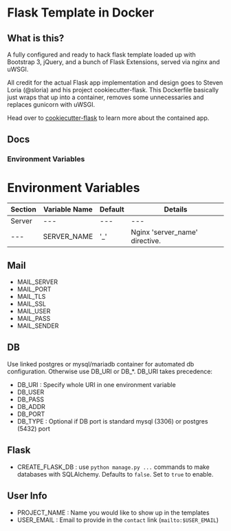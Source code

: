 
# Flask Template in Docker

## What is this?

A fully configured and ready to hack flask template loaded up with Bootstrap 3, jQuery, and a bunch of Flask Extensions, served via nginx and uWSGI.

All credit for the actual Flask app implementation and design goes to Steven Loria (@sloria) and his project cookiecutter-flask.
This Dockerfile basically just wraps that up into a container, removes some unnecessaries and replaces gunicorn with uWSGI.

Head over to [cookiecutter-flask](https://github.com/sloria/cookiecutter-flask) to learn more about the contained app.

## Docs

### Environment Variables



# Environment Variables

| Section | Variable Name | Default | Details |
| --- | --- | --- | --- | 
| Server | --- | --- | --- |
| --- | SERVER_NAME | '_' | Nginx 'server_name' directive. |

## Mail

* MAIL_SERVER
* MAIL_PORT
* MAIL_TLS
* MAIL_SSL
* MAIL_USER
* MAIL_PASS
* MAIL_SENDER

## DB

Use linked postgres or mysql/mariadb container for automated db configuration.
Otherwise use DB_URI or DB_*. DB_URI takes precedence:

* DB_URI : Specify whole URI in one environment variable
* DB_USER 
* DB_PASS
* DB_ADDR
* DB_PORT
* DB_TYPE : Optional if DB port is standard mysql (3306) or postgres (5432) port

## Flask
* CREATE_FLASK_DB : use `python manage.py ...` commands to make databases with SQLAlchemy. Defaults to `false`. Set to `true` to enable.

## User Info
* PROJECT_NAME : Name you would like to show up in the templates
* USER_EMAIL : Email to provide in the `contact` link (`mailto:$USER_EMAIL`)
